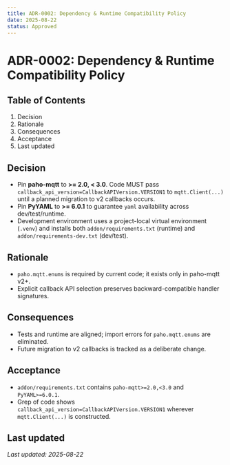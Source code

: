 ```yaml
---
title: ADR-0002: Dependency & Runtime Compatibility Policy
date: 2025-08-22
status: Approved
---
```


# ADR-0002: Dependency & Runtime Compatibility Policy

## Table of Contents
1. Decision
2. Rationale
3. Consequences
4. Acceptance
5. Last updated

## Decision
- Pin **paho-mqtt** to **>= 2.0, < 3.0**. Code MUST pass `callback_api_version=CallbackAPIVersion.VERSION1`
  to `mqtt.Client(...)` until a planned migration to v2 callbacks occurs.
- Pin **PyYAML** to **>= 6.0.1** to guarantee `yaml` availability across dev/test/runtime.
- Development environment uses a project-local virtual environment (`.venv`) and installs
  both `addon/requirements.txt` (runtime) and `addon/requirements-dev.txt` (dev/test).

## Rationale
- `paho.mqtt.enums` is required by current code; it exists only in paho-mqtt v2+.
- Explicit callback API selection preserves backward-compatible handler signatures.

## Consequences
- Tests and runtime are aligned; import errors for `paho.mqtt.enums` are eliminated.
- Future migration to v2 callbacks is tracked as a deliberate change.

## Acceptance
- `addon/requirements.txt` contains `paho-mqtt>=2.0,<3.0` and `PyYAML>=6.0.1`.
- Grep of code shows `callback_api_version=CallbackAPIVersion.VERSION1` wherever `mqtt.Client(...)` is constructed.

## Last updated

_Last updated: 2025-08-22_
